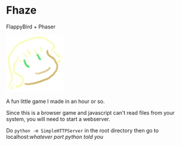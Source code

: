 # Fhaze
FlappyBird + Phaser

![smol](/assets/fhazer_player.png)

A fun little game I made in an hour or so.

Since this is a browser game and javascript can't read files from your
system, you will need to start a webserver.

Do `python -m SimpleHTTPServer` in the root directory then go to
localhost:*whatever port python told you*
